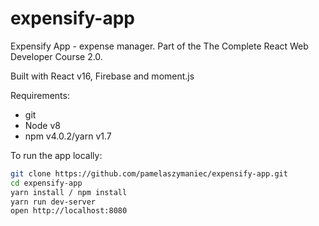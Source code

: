 # expensify-app
Expensify App - expense manager.
Part of the The Complete React Web Developer Course 2.0.

Built with React v16, Firebase and moment.js

Requirements:
- git
- Node v8
- npm v4.0.2/yarn v1.7

To run the app locally:

```bash
git clone https://github.com/pamelaszymaniec/expensify-app.git
cd expensify-app
yarn install / npm install
yarn run dev-server
open http://localhost:8080
```

[React]: http://facebook.github.io/react/
[Webpack]: http://webpack.github.io/

